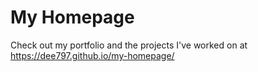 # My Homepage

Check out my portfolio and the projects I've worked on at https://dee797.github.io/my-homepage/